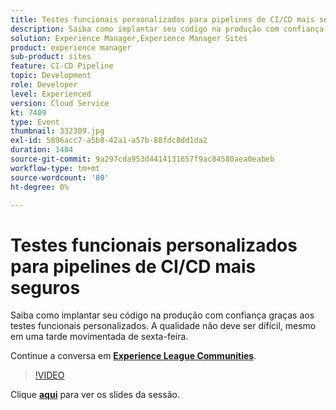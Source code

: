 ```yaml
---
title: Testes funcionais personalizados para pipelines de CI/CD mais seguros
description: Saiba como implantar seu código na produção com confiança graças aos testes funcionais personalizados. A qualidade não deve ser difícil, mesmo em uma tarde movimentada de sexta-feira.
solution: Experience Manager,Experience Manager Sites
product: experience manager
sub-product: sites
feature: CI-CD Pipeline
topic: Development
role: Developer
level: Experienced
version: Cloud Service
kt: 7409
type: Event
thumbnail: 332309.jpg
exl-id: 5896acc7-a5b8-42a1-a57b-88fdc8dd1da2
duration: 1484
source-git-commit: 9a297cda953d4414131657f9ac84580aea0eabeb
workflow-type: tm+mt
source-wordcount: '80'
ht-degree: 0%

---
```


# Testes funcionais personalizados para pipelines de CI/CD mais seguros

Saiba como implantar seu código na produção com confiança graças aos testes funcionais personalizados. A qualidade não deve ser difícil, mesmo em uma tarde movimentada de sexta-feira.

Continue a conversa em **[Experience League Communities](https://adobe.ly/36Yd3v6)**.

>[!VIDEO](https://video.tv.adobe.com/v/332309/?quality=12&learn=on&hidetitle=true)

Clique **[aqui](/help/adobe-developers-live/assets/custom-functional-tests-cicd.pdf)** para ver os slides da sessão.
